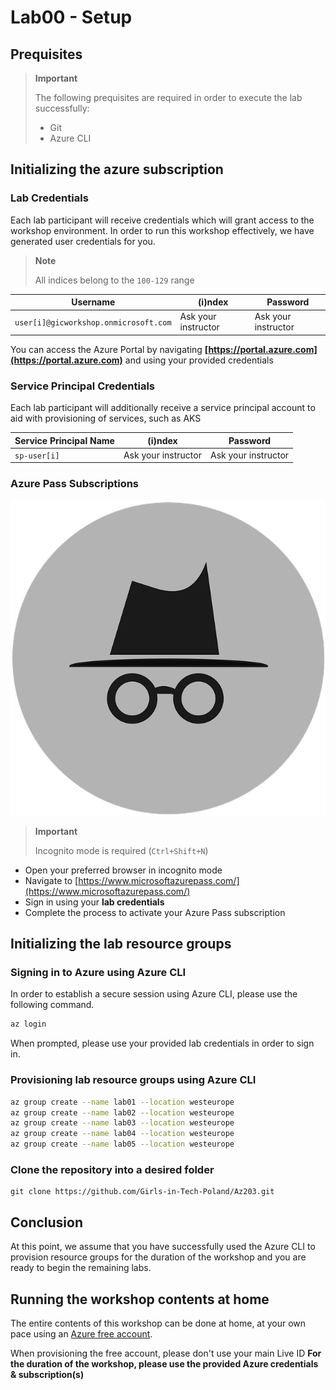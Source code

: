 # Lab00 - Setup

## Prequisites

> **Important**
>
> The following prequisites are required in order to execute the lab successfully:
>
> - Git
> - Azure CLI

## Initializing the azure subscription

### Lab Credentials

Each lab participant will receive credentials which will grant access to the workshop environment.
In order to run this workshop effectively, we have generated user credentials for you.

> **Note**
>
> All indices belong to the `100-129` range

| Username                              | (i)ndex             | Password            |
| ------------------------------------- | ------------------- | ------------------- |
| `user[i]@gicworkshop.onmicrosoft.com` | Ask your instructor | Ask your instructor |

You can access the Azure Portal by navigating **[https://portal.azure.com](https://portal.azure.com)** and using your provided credentials

### Service Principal Credentials

Each lab participant will additionally receive a service principal account to aid with provisioning of services, such as AKS

| Service Principal Name | (i)ndex             | Password            |
| ---------------------- | ------------------- | ------------------- |
| `sp-user[i]`           | Ask your instructor | Ask your instructor |

### Azure Pass Subscriptions

![incognito](./img/incognito.png)

> **Important**
>
> Incognito mode is required (`Ctrl+Shift+N`)

- Open your preferred browser in incognito mode
- Navigate to [https://www.microsoftazurepass.com/](https://www.microsoftazurepass.com/)
- Sign in using your **lab credentials**
- Complete the process to activate your Azure Pass subscription

## Initializing the lab resource groups

### Signing in to Azure using Azure CLI

In order to establish a secure session using Azure CLI, please use the following command.

```bash
az login
```

When prompted, please use your provided lab credentials in order to sign in.

### Provisioning lab resource groups using Azure CLI

```bash
az group create --name lab01 --location westeurope
az group create --name lab02 --location westeurope
az group create --name lab03 --location westeurope
az group create --name lab04 --location westeurope
az group create --name lab05 --location westeurope
```

### Clone the repository into a desired folder
```
git clone https://github.com/Girls-in-Tech-Poland/Az203.git
```

## Conclusion

At this point, we assume that you have successfully used the Azure CLI to provision resource groups for the duration of the workshop and you are ready to begin the remaining labs.

## Running the workshop contents at home

The entire contents of this workshop can be done at home, at your own pace using an [Azure free account](https://azure.microsoft.com/en-us/free/).

When provisioning the free account, please don't use your main Live ID
 **For the duration of the workshop, please use the provided Azure credentials & subscription(s)**

